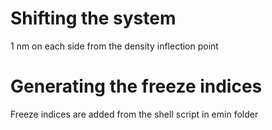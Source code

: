 # Shifting the system

1 nm on each side from the density inflection point

# Generating the freeze indices
Freeze indices are added from the shell script in emin folder
